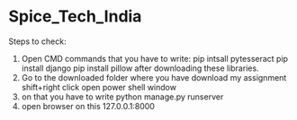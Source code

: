 # Spice_Tech_India

Steps to check:
1. Open CMD
 commands that you have to write: pip intsall pytesseract
 pip install django
pip install pillow
after downloading these libraries.
2. Go to the downloaded folder where you have download my assignment 
shift+right click open power shell window
3. on that you have to write python manage.py runserver
4. open browser on this 127.0.0.1:8000
